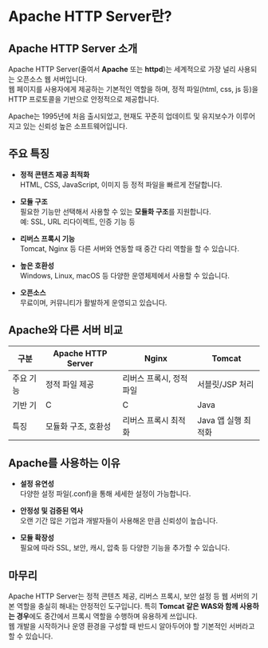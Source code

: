 # Apache HTTP Server란?

## Apache HTTP Server 소개

Apache HTTP Server(줄여서 **Apache** 또는 **httpd**)는 세계적으로 가장 널리 사용되는 오픈소스 웹 서버입니다.  
웹 페이지를 사용자에게 제공하는 기본적인 역할을 하며, 정적 파일(html, css, js 등)을 HTTP 프로토콜을 기반으로 안정적으로 제공합니다.

Apache는 1995년에 처음 출시되었고, 현재도 꾸준히 업데이트 및 유지보수가 이루어지고 있는 신뢰성 높은 소프트웨어입니다.

## 주요 특징

- **정적 콘텐츠 제공 최적화**  
  HTML, CSS, JavaScript, 이미지 등 정적 파일을 빠르게 전달합니다.

- **모듈 구조**  
  필요한 기능만 선택해서 사용할 수 있는 **모듈화 구조**를 지원합니다.  
  예: SSL, URL 리다이렉트, 인증 기능 등

- **리버스 프록시 기능**  
  Tomcat, Nginx 등 다른 서버와 연동할 때 중간 다리 역할을 할 수 있습니다.

- **높은 호환성**  
  Windows, Linux, macOS 등 다양한 운영체제에서 사용할 수 있습니다.

- **오픈소스**  
  무료이며, 커뮤니티가 활발하게 운영되고 있습니다.

## Apache와 다른 서버 비교

| 구분        | Apache HTTP Server | Nginx              | Tomcat             |
|-------------|--------------------|--------------------|-------------------|
| 주요 기능   | 정적 파일 제공      | 리버스 프록시, 정적 파일 | 서블릿/JSP 처리    |
| 기반 기   | C                  | C                  | Java              |
| 특징        | 모듈화 구조, 호환성 | 리버스 프록시 최적화    | Java 앱 실행 최적화 |

## Apache를 사용하는 이유

- **설정 유연성**  
  다양한 설정 파일(.conf)을 통해 세세한 설정이 가능합니다.

- **안정성 및 검증된 역사**  
  오랜 기간 많은 기업과 개발자들이 사용해온 만큼 신뢰성이 높습니다.

- **모듈 확장성**  
  필요에 따라 SSL, 보안, 캐시, 압축 등 다양한 기능을 추가할 수 있습니다.

## 마무리

Apache HTTP Server는 정적 콘텐츠 제공, 리버스 프록시, 보안 설정 등 웹 서버의 기본 역할을 충실히 해내는 안정적인 도구입니다.
특히 **Tomcat 같은 WAS와 함께 사용하는 경우**에도 중간에서 프록시 역할을 수행하며 유용하게 쓰입니다.  
웹 개발을 시작하거나 운영 환경을 구성할 때 반드시 알아두어야 할 기본적인 서버라고 할 수 있습니다.

